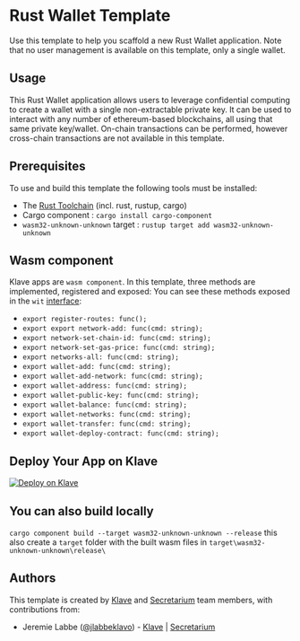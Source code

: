 # Rust Wallet Template
Use this template to help you scaffold a new Rust Wallet application.
Note that no user management is available on this template, only a single wallet.

## Usage
This Rust Wallet application allows users to leverage confidential computing to create a wallet 
with a single non-extractable private key. It can be used to interact with any number of ethereum-based blockchains, all using that same private key/wallet.
On-chain transactions can be performed, however cross-chain transactions are not available in this template.

## Prerequisites
To use and build this template the following tools must be installed:
- The [Rust Toolchain](https://www.rust-lang.org/tools/install) (incl. rust, rustup, cargo)
- Cargo component : `cargo install cargo-component`
- `wasm32-unknown-unknown` target : `rustup target add wasm32-unknown-unknown`

## Wasm component
Klave apps are `wasm component`.
In this template, three methods are implemented, registered and exposed: 
You can see these methods exposed in the `wit` [interface](https://github.com/klave-network/rust-wallet/blob/master/apps/rust-wallet/wit/world.wit):
- `export register-routes: func();`
- `export export network-add: func(cmd: string);`
- `export network-set-chain-id: func(cmd: string);`
- `export network-set-gas-price: func(cmd: string);`
- `export networks-all: func(cmd: string);`
- `export wallet-add: func(cmd: string);`
- `export wallet-add-network: func(cmd: string);`
- `export wallet-address: func(cmd: string);`
- `export wallet-public-key: func(cmd: string);`
- `export wallet-balance: func(cmd: string);`
- `export wallet-networks: func(cmd: string);`
- `export wallet-transfer: func(cmd: string); `
- `export wallet-deploy-contract: func(cmd: string);`

## Deploy Your App on Klave

[![Deploy on Klave](https://klave.com/images/deploy-on-klave.svg)](https://app.klave.com/login)

## You can also build locally
`cargo component build --target wasm32-unknown-unknown --release`
this also create a `target` folder with the built wasm files in  `target\wasm32-unknown-unknown\release\`

## Authors

This template is created by [Klave](https://klave.com) and [Secretarium](https://secretarium.com) team members, with contributions from:

- Jeremie Labbe ([@jlabbeklavo](https://github.com/jlabbeKlavo)) - [Klave](https://klave.com) | [Secretarium](https://secretarium.com)
